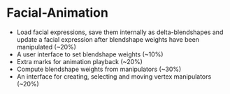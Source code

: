 # Facial-Animation
- Load facial expressions, save them internally as delta-blendshapes and update a facial expression after blendshape weights have been manipulated (~20%)
- A user interface to set blendshape weights (~10%)
- Extra marks for animation playback (~20%)
- Compute blendshape weights from manipulators (~30%)
- An interface for creating, selecting and moving vertex manipulators (~20%)

